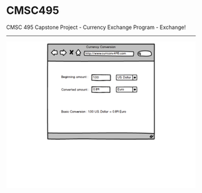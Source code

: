 # CMSC495
CMSC 495 Capstone Project - Currency Exchange Program - Exchange!

-----
<img src="CurrencyConverterMockup.png" alt="Mockup of User Interface"/>


